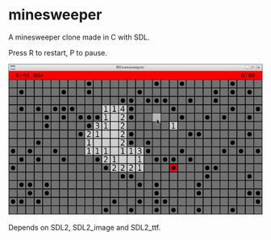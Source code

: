 # minesweeper
A minesweeper clone made in C with SDL.

Press R to restart, P to pause.

![Screenshot](/screenshot.png?raw=true "Screenshot")

Depends on SDL2, SDL2_image and SDL2_ttf.
